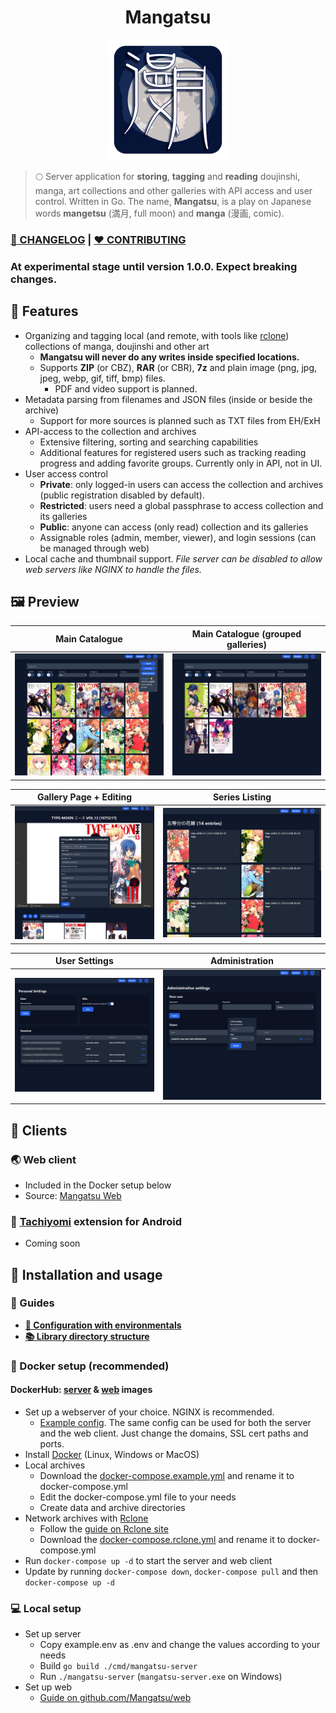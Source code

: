   
<h1 align="center"> Mangatsu</h1>

<p align="center">
  <img src="docs/logo-small.png" />
</p>

> 🌕 Server application for **storing**, **tagging** and **reading** doujinshi, manga, art collections and other galleries with API access and user control. Written in Go.
> The name, **Mangatsu**, is a play on Japanese words **mangetsu** (満月, full moon) and **manga** (漫画, comic).

### **[📰 CHANGELOG](docs/CHANGELOG.md)** | **[❤ CONTRIBUTING](docs/CONTRIBUTING.md)**

### At experimental stage until version 1.0.0. Expect breaking changes.

## 📌 Features
- Organizing and tagging local (and remote, with tools like [rclone](https://rclone.org)) collections of manga, doujinshi and other art
  - **Mangatsu will never do any writes inside specified locations.**
  - Supports **ZIP** (or CBZ), **RAR** (or CBR), **7z** and plain image (png, jpg, jpeg, webp, gif, tiff, bmp) files.
    - PDF and video support is planned.
- Metadata parsing from filenames and JSON files (inside or beside the archive)
  - Support for more sources is planned such as TXT files from EH/ExH
- API-access to the collection and archives
  - Extensive filtering, sorting and searching capabilities
  - Additional features for registered users such as tracking reading progress and adding favorite groups. Currently only in API, not in UI.
- User access control
  - **Private**: only logged-in users can access the collection and archives (public registration disabled by default).
  - **Restricted**: users need a global passphrase to access collection and its galleries
  - **Public**: anyone can access (only read) collection and its galleries
  - Assignable roles (admin, member, viewer), and login sessions (can be managed through web)
- Local cache and thumbnail support. _File server can be disabled to allow web servers like NGINX to handle the files._

## 🖼️ Preview

| Main Catalogue                                                                  | Main Catalogue (grouped galleries)                                                                      |
|---------------------------------------------------------------------------------|---------------------------------------------------------------------------------------------------------|
| [![catalogue](docs/images/thumbnails/catalogue.png)](docs/images/catalogue.png) | [![grouped catalogue](docs/images/thumbnails/catalogue_grouped.png)](docs/images/catalogue_grouped.png) |

| Gallery Page + Editing                                                                            | Series Listing                                                                                 |
|---------------------------------------------------------------------------------------------------|------------------------------------------------------------------------------------------------|
| [![editing gallery](docs/images/thumbnails/editing_gallery.png)](docs/images/editing_gallery.png) | [![series listing](docs/images/thumbnails/series_listing.png)](docs/images/series_listing.png) |


| User Settings                                                                | Administration                                                               |
|------------------------------------------------------------------------------|------------------------------------------------------------------------------|
| [![settings](docs/images/thumbnails/settings.png)](docs/images/settings.png) | [![administration](docs/images/thumbnails/admin.png)](docs/images/admin.png) |

## 📌 Clients

### 🌏 Web client
- Included in the Docker setup below
- Source: [Mangatsu Web](http://github.com/Mangatsu/web)

### 📱 [Tachiyomi](https://tachiyomi.org) extension for Android
- Coming soon

## 📌 Installation and usage

### 📖 Guides

- **[📝 Configuration with environmentals](docs/ENVIRONMENTALS.md)**
- **[📚 Library directory structure](docs/LIBRARY.md)**

### 🐳 Docker setup (recommended)
#### DockerHub: [server](https://hub.docker.com/r/luukuton/mangatsu-server/) & [web](https://hub.docker.com/r/luukuton/mangatsu-web) images

- Set up a webserver of your choice. NGINX is recommended.
  - [Example config](docs/nginx.conf). The same config can be used for both the server and the web client. Just change the domains, SSL cert paths and ports.
- Install [Docker](https://docs.docker.com/engine/install/) (Linux, Windows or MacOS)
- Local archives
  - Download the [docker-compose.example.yml](docs/docker-compose.example.yml) and rename it to docker-compose.yml
  - Edit the docker-compose.yml file to your needs
  - Create data and archive directories
- Network archives with [Rclone](https://rclone.org)
  - Follow the [guide on Rclone site](https://rclone.org/docker/)
  - Download the [docker-compose.rclone.yml](docs/docker-compose.rclone.yml) and rename it to docker-compose.yml
- Run `docker-compose up -d` to start the server and web client
- Update by running `docker-compose down`, `docker-compose pull` and then `docker-compose up -d`

### 💻 Local setup

- Set up server
  - Copy example.env as .env and change the values according to your needs
  - Build `go build ./cmd/mangatsu-server`
  - Run `./mangatsu-server` (`mangatsu-server.exe` on Windows)
- Set up web
  - [Guide on github.com/Mangatsu/web](https://github.com/Mangatsu/web)
